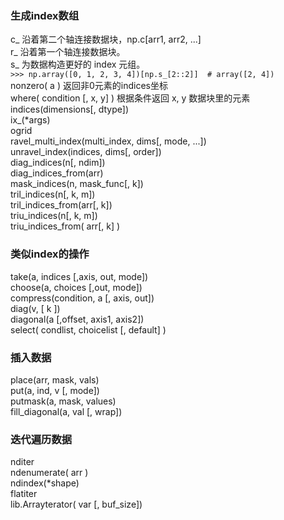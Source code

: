 ### 生成index数组

c\_  沿着第二个轴连接数据块，np.c\[arr1, arr2, ...\]  
r\_  沿着第一个轴连接数据块。  
s\_  为数据构造更好的 index 元组。  
`>>> np.array([0, 1, 2, 3, 4])[np.s_[2::2]]  # array([2, 4])`  
nonzero\( a \) 返回非0元素的indices坐标  
where\( condition \[, x, y\] \) 根据条件返回 x, y 数据块里的元素  
indices\(dimensions\[, dtype\]\)   
ix\_\(\*args\)  
ogrid  
ravel\_multi\_index\(multi\_index, dims\[, mode, ...\]\)  
unravel\_index\(indices, dims\[, order\]\)  
diag\_indices\(n\[, ndim\]\)  
diag\_indices\_from\(arr\)  
mask\_indices\(n, mask\_func\[, k\]\)  
tril\_indices\(n\[, k, m\]\)  
tril\_indices\_from\(arr\[, k\]\)  
triu\_indices\(n\[, k, m\]\)  
triu\_indices\_from\( arr\[, k\] \)

### 类似index的操作

take\(a, indices \[,axis, out, mode\]\)  
choose\(a, choices \[,out, mode\]\)  
compress\(condition, a \[, axis, out\]\)  
diag\(v,  \[ k \]\)  
diagonal\(a \[,offset, axis1, axis2\]\)  
select\( condlist, choicelist  \[, default\] \)

### 插入数据

place\(arr, mask, vals\)  
put\(a, ind, v  \[, mode\]\)  
putmask\(a, mask, values\)  
fill\_diagonal\(a, val   \[, wrap\]\)

### 迭代遍历数据

nditer  
ndenumerate\( arr \)  
ndindex\(\*shape\)  
flatiter  
lib.Arrayterator\( var \[, buf\_size\]\)

